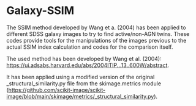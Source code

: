 # Galaxy-SSIM
The SSIM method developed by Wang et a. (2004) has been applied to different SDSS galaxy images to try to find active/non-AGN twins. These codes provide tools for the manipulations of the images previous to the actual SSIM index calculation and codes for the comparison itself.

 The used method has been developed by Wang et al. (2004): https://ui.adsabs.harvard.edu/abs/2004ITIP...13..600W/abstract.
 
 It has been applied using a modified version of the original _structural_similarity.py file from the skimage.metrics module (https://github.com/scikit-image/scikit-image/blob/main/skimage/metrics/_structural_similarity.py).
